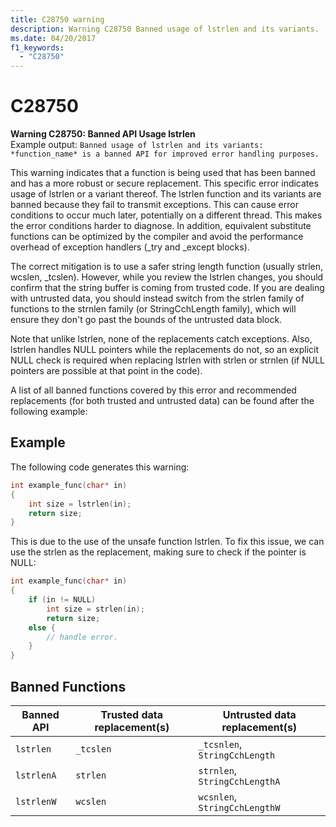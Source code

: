 ```yaml
---
title: C28750 warning
description: Warning C28750 Banned usage of lstrlen and its variants.
ms.date: 04/20/2017
f1_keywords: 
  - "C28750"
---
```


# C28750


**Warning C28750: Banned API Usage lstrlen**\
Example output: ```Banned usage of lstrlen and its variants: *function_name* is a banned API for improved error handling purposes.```

This warning indicates that a function is being used that has been banned and has a more robust or secure replacement. This specific error indicates usage of lstrlen or a variant thereof. The lstrlen function and its variants are banned because they fail to transmit exceptions. This can cause error conditions to occur much later, potentially on a different thread. This makes the error conditions harder to diagnose. In addition, equivalent substitute functions can be optimized by the compiler and avoid the performance overhead of exception handlers (_try and _except blocks).  

The correct mitigation is to use a safer string length function (usually strlen, wcslen, _tcslen). However, while you review the lstrlen changes, you should confirm that the string buffer is coming from trusted code. If you are dealing with untrusted data, you should instead switch from the strlen family of functions to the strnlen family (or StringCchLength family), which will ensure they don't go past the bounds of the untrusted data block. 

Note that unlike lstrlen, none of the replacements catch exceptions. Also, lstrlen handles NULL pointers while the replacements do not, so an explicit NULL check is required when replacing lstrlen with strlen or strnlen (if NULL pointers are possible at that point in the code).  

A list of all banned functions covered by this error and recommended replacements (for both trusted and untrusted data) can be found after the following example: 

## Example

The following code generates this warning: 
```cpp
int example_func(char* in)
{ 
    int size = lstrlen(in);
    return size; 
} 
```
This is due to the use of the unsafe function lstrlen. To fix this issue, we can use the strlen as the replacement, making sure to check if the pointer is NULL: 
```cpp
int example_func(char* in) 
{ 
    if (in != NULL)
        int size = strlen(in);
        return size;
    else {
        // handle error.
    }
} 
```

## Banned Functions

| Banned API | Trusted data replacement(s) | Untrusted data replacement(s) |
| -----------|----------------|--------------|
|```lstrlen```| ```_tcslen``` | ```_tcsnlen```, ```StringCchLength``` |
|```lstrlenA```| ```strlen``` | ```strnlen```, ```StringCchLengthA``` |
|```lstrlenW```| ```wcslen``` | ```wcsnlen```, ```StringCchLengthW``` |

 





